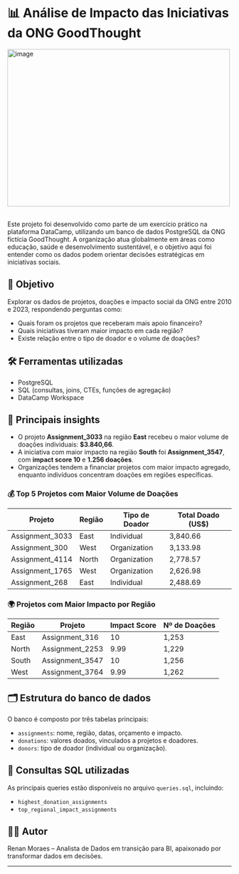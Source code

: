# 📊 Análise de Impacto das Iniciativas da ONG GoodThought

<img width="500" height="353" alt="image" src="https://github.com/user-attachments/assets/8a51c7b5-580f-46fa-9812-bd9107d935e1" />
<br> <br>

Este projeto foi desenvolvido como parte de um exercício prático na plataforma DataCamp, utilizando um banco de dados PostgreSQL da ONG fictícia GoodThought. A organização atua globalmente em áreas como educação, saúde e desenvolvimento sustentável, e o objetivo aqui foi entender como os dados podem orientar decisões estratégicas em iniciativas sociais.

## 🧠 Objetivo

Explorar os dados de projetos, doações e impacto social da ONG entre 2010 e 2023, respondendo perguntas como:
- Quais foram os projetos que receberam mais apoio financeiro?
- Quais iniciativas tiveram maior impacto em cada região?
- Existe relação entre o tipo de doador e o volume de doações?

## 🛠️ Ferramentas utilizadas

- PostgreSQL
- SQL (consultas, joins, CTEs, funções de agregação)
- DataCamp Workspace

## 📌 Principais insights

- O projeto **Assignment_3033** na região **East** recebeu o maior volume de doações individuais: **$3.840,66**.
- A iniciativa com maior impacto na região **South** foi **Assignment_3547**, com **impact score 10** e **1.256 doações**.
- Organizações tendem a financiar projetos com maior impacto agregado, enquanto indivíduos concentram doações em regiões específicas.

### 💰 Top 5 Projetos com Maior Volume de Doações

| Projeto           | Região | Tipo de Doador | Total Doado (US$) |
|------------------|--------|----------------|-------------------|
| Assignment_3033  | East   | Individual     | 3,840.66          |
| Assignment_300   | West   | Organization   | 3,133.98          |
| Assignment_4114  | North  | Organization   | 2,778.57          |
| Assignment_1765  | West   | Organization   | 2,626.98          |
| Assignment_268   | East   | Individual     | 2,488.69          |

### 🌍 Projetos com Maior Impacto por Região

| Região | Projeto           | Impact Score | Nº de Doações |
|--------|-------------------|--------------|----------------|
| East   | Assignment_316    | 10           | 1,253          |
| North  | Assignment_2253   | 9.99         | 1,229          |
| South  | Assignment_3547   | 10           | 1,256          |
| West   | Assignment_3764   | 9.99         | 1,262          |

## 🗂️ Estrutura do banco de dados

O banco é composto por três tabelas principais:

- `assignments`: nome, região, datas, orçamento e impacto.
- `donations`: valores doados, vinculados a projetos e doadores.
- `donors`: tipo de doador (individual ou organização).

## 📎 Consultas SQL utilizadas

As principais queries estão disponíveis no arquivo `queries.sql`, incluindo:
- `highest_donation_assignments`
- `top_regional_impact_assignments`


## 👨‍💻 Autor

Renan Moraes – Analista de Dados em transição para BI, apaixonado por transformar dados em decisões.

---

